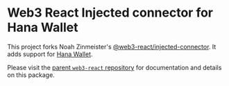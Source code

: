 # Web3 React Injected connector for Hana Wallet

This project forks Noah Zinmeister's [@web3-react/injected-connector](https://github.com/NoahZinsmeister/web3-react/tree/v6/packages/injected-connector). It adds support for [Hana Wallet](https://hanawallet.io/).

Please visit the [parent `web3-react` repository](https://github.com/NoahZinsmeister/web3-react) for documentation and details on this package.